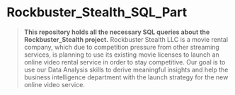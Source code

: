 # **Rockbuster_Stealth_SQL_Part**
> **This repository holds all the necessary SQL queries about the Rockbuster_Stealth project.**
> Rockbuster Stealth LLC is a movie rental company, which due to competition pressure from other streaming services, is planning to use its existing movie licenses to launch an online video rental service in order to stay competitive.
> Our goal is to use our Data Analysis skills to derive meaningful insights and help the business intelligence department with the launch strategy for the new online video service.
